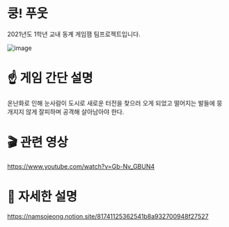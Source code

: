 # 쿵! 푸웃

2021년도 1학년 교내 동계 게임잼 팀프로젝트입니다.

![image](https://user-images.githubusercontent.com/77655325/203101470-4802c2f4-9403-46a9-b248-dd21799c88c5.png)


# ☝️ 게임 간단 설명
온난화로 인해 눈사람이 도시로 새로운 터전을 찾으러 오게 되었고 떨어지는 발들에 뭉개지지 않게 
잘피하며 공격해 살아남아야 한다.

# 🎬 관련 영상
https://www.youtube.com/watch?v=Gb-Nv_GBUN4

# 💼 자세한 설명
https://namsojeong.notion.site/81741125362541b8a932700948f27527
